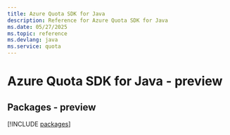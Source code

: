 ```yaml
---
title: Azure Quota SDK for Java
description: Reference for Azure Quota SDK for Java
ms.date: 05/27/2025
ms.topic: reference
ms.devlang: java
ms.service: quota
---
```

# Azure Quota SDK for Java - preview
## Packages - preview
[!INCLUDE [packages](quota-index.md)]